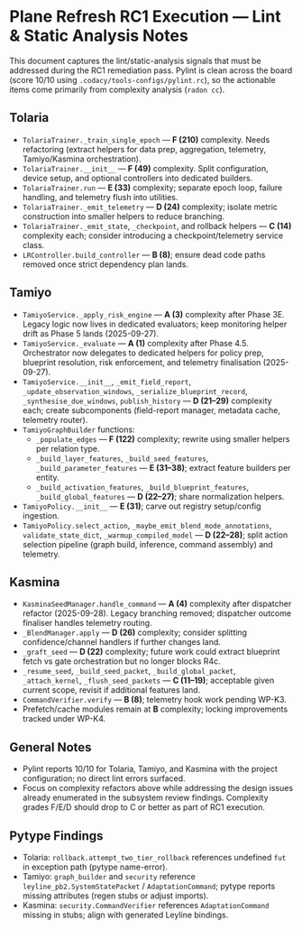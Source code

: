 # Plane Refresh RC1 Execution — Lint & Static Analysis Notes

This document captures the lint/static-analysis signals that must be addressed during the RC1 remediation pass. Pylint is clean across the board (score 10/10 using `.codacy/tools-configs/pylint.rc`), so the actionable items come primarily from complexity analysis (`radon cc`).

## Tolaria
- `TolariaTrainer._train_single_epoch` — **F (210)** complexity. Needs refactoring (extract helpers for data prep, aggregation, telemetry, Tamiyo/Kasmina orchestration).
- `TolariaTrainer.__init__` — **F (49)** complexity. Split configuration, device setup, and optional controllers into dedicated builders.
- `TolariaTrainer.run` — **E (33)** complexity; separate epoch loop, failure handling, and telemetry flush into utilities.
- `TolariaTrainer._emit_telemetry` — **D (24)** complexity; isolate metric construction into smaller helpers to reduce branching.
- `TolariaTrainer._emit_state`, `_checkpoint`, and rollback helpers — **C (14)** complexity each; consider introducing a checkpoint/telemetry service class.
- `LRController.build_controller` — **B (8)**; ensure dead code paths removed once strict dependency plan lands.

## Tamiyo
- `TamiyoService._apply_risk_engine` — **A (3)** complexity after Phase 3E. Legacy logic now lives in dedicated evaluators; keep monitoring helper drift as Phase 5 lands (2025-09-27).
- `TamiyoService._evaluate` — **A (1)** complexity after Phase 4.5. Orchestrator now delegates to dedicated helpers for policy prep, blueprint resolution, risk enforcement, and telemetry finalisation (2025-09-27).
- `TamiyoService.__init__`, `_emit_field_report`, `_update_observation_windows`, `_serialize_blueprint_record`, `_synthesise_due_windows`, `publish_history` — **D (21–29)** complexity each; create subcomponents (field-report manager, metadata cache, telemetry router).
- `TamiyoGraphBuilder` functions:
  - `_populate_edges` — **F (122)** complexity; rewrite using smaller helpers per relation type.
  - `_build_layer_features`, `_build_seed_features`, `_build_parameter_features` — **E (31–38)**; extract feature builders per entity.
  - `_build_activation_features`, `_build_blueprint_features`, `_build_global_features` — **D (22–27)**; share normalization helpers.
- `TamiyoPolicy.__init__` — **E (31)**; carve out registry setup/config ingestion.
- `TamiyoPolicy.select_action`, `_maybe_emit_blend_mode_annotations`, `validate_state_dict`, `_warmup_compiled_model` — **D (22–28)**; split action selection pipeline (graph build, inference, command assembly) and telemetry.

## Kasmina
- `KasminaSeedManager.handle_command` — **A (4)** complexity after dispatcher refactor (2025-09-28). Legacy branching removed; dispatcher outcome finaliser handles telemetry routing.
- `_BlendManager.apply` — **D (26)** complexity; consider splitting confidence/channel handlers if further changes land.
- `_graft_seed` — **D (22)** complexity; future work could extract blueprint fetch vs gate orchestration but no longer blocks R4c.
- `_resume_seed`, `_build_seed_packet`, `_build_global_packet`, `_attach_kernel`, `_flush_seed_packets` — **C (11–19)**; acceptable given current scope, revisit if additional features land.
- `CommandVerifier.verify` — **B (8)**; telemetry hook work pending WP-K3.
- Prefetch/cache modules remain at **B** complexity; locking improvements tracked under WP-K4.

## General Notes
- Pylint reports 10/10 for Tolaria, Tamiyo, and Kasmina with the project configuration; no direct lint errors surfaced.
- Focus on complexity refactors above while addressing the design issues already enumerated in the subsystem review findings. Complexity grades F/E/D should drop to C or better as part of RC1 execution.

## Pytype Findings
- Tolaria: `rollback.attempt_two_tier_rollback` references undefined `fut` in exception path (pytype name-error).
- Tamiyo: `graph_builder` and `security` reference `leyline_pb2.SystemStatePacket` / `AdaptationCommand`; pytype reports missing attributes (regen stubs or adjust imports).
- Kasmina: `security.CommandVerifier` references `AdaptationCommand` missing in stubs; align with generated Leyline bindings.
